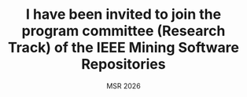 ---
title: "I have been invited to join the program committee (Research Track) of the IEEE Mining Software Repositories"
date: MSR 2026
---